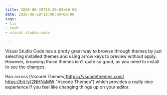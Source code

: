 ```yaml
---
title: 2020-06-29T18:29:03+00:00
date: 2020-06-29T18:00:00+00:00
tags:
- til
- tech
- visual-studio-code

---
```

Visual Studio Code has a pretty great way to browse through themes by just selecting installed themes and using arrow keys to preview without apply. However, browsing those themes isn't quite so good, as you need to install to see the changes.

Ran across [Vscode Themes](https://vscodethemes.com/ https://bit.ly/2NHNsMW "Vscode Themes") which provides a really nice experience if you feel like changing things up on your editor.

